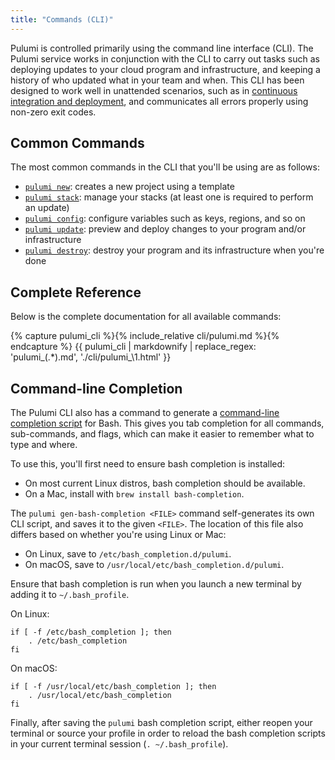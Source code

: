 ```yaml
---
title: "Commands (CLI)"
---
```


Pulumi is controlled primarily using the command line interface (CLI).  The Pulumi service works in conjunction with
the CLI to carry out tasks such as deploying updates to your cloud program and infrastructure, and keeping a history
of who updated what in your team and when.  This CLI has been designed to work well in unattended scenarios, such as
in [continuous integration and deployment](./cd.html), and communicates all errors properly using non-zero exit codes.

## Common Commands

The most common commands in the CLI that you'll be using are as follows:

* [`pulumi new`](./cli/pulumi_new.html): creates a new project using a template
* [`pulumi stack`](./cli/pulumi_stack.html): manage your stacks (at least one is required to perform an update)
* [`pulumi config`](./cli/pulumi_config.html): configure variables such as keys, regions, and so on
* [`pulumi update`](./cli/pulumi_update.html): preview and deploy changes to your program and/or infrastructure
* [`pulumi destroy`](./cli/pulumi_destroy.html): destroy your program and its infrastructure when you're done

## Complete Reference

Below is the complete documentation for all available commands:

{% capture pulumi_cli %}{% include_relative cli/pulumi.md %}{% endcapture %}
{{ pulumi_cli | markdownify | replace_regex: 'pulumi_(.*)\.md', './cli/pulumi_\1.html' }}

## Command-line Completion

The Pulumi CLI also has a command to generate a [command-line completion script](
https://en.wikipedia.org/wiki/Command-line_completion) for Bash.  This gives you tab completion for all commands,
sub-commands, and flags, which can make it easier to remember what to type and where.

To use this, you'll first need to ensure bash completion is installed:

* On most current Linux distros, bash completion should be available.
* On a Mac, install with `brew install bash-completion`.

The `pulumi gen-bash-completion <FILE>` command self-generates its own CLI script, and saves it to the given
`<FILE>`.  The location of this file also differs based on whether you're using Linux or Mac:

* On Linux, save to `/etc/bash_completion.d/pulumi`.
* On macOS, save to `/usr/local/etc/bash_completion.d/pulumi`.

Ensure that bash completion is run when you launch a new terminal by adding it to `~/.bash_profile`.

On Linux:

```
if [ -f /etc/bash_completion ]; then
    . /etc/bash_completion
fi
```

On macOS:

```
if [ -f /usr/local/etc/bash_completion ]; then
    . /usr/local/etc/bash_completion
fi
```

Finally, after saving the `pulumi` bash completion script, either reopen your terminal or source your profile
in order to reload the bash completion scripts in your current terminal session (`. ~/.bash_profile`).

